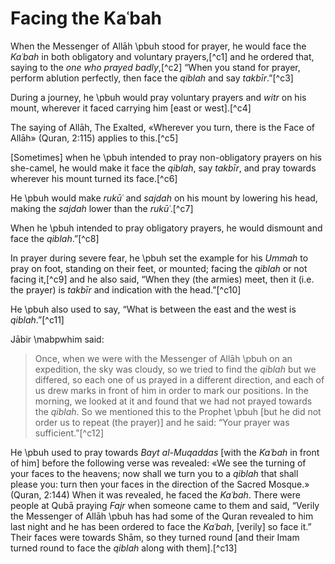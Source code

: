 
# Facing the Kaʿbah

When the Messenger of Allāh \pbuh stood for prayer, he would face the _Kaʿbah_ in both obligatory and voluntary prayers,[^c1] and he ordered that, saying to the _one who prayed badly_,[^c2] “When you stand for prayer, perform ablution perfectly, then face the _qiblah_ and say _takbīr_.”[^c3]

During a journey, he \pbuh would pray voluntary prayers and _witr_ on his mount, wherever it faced carrying him [east or west].[^c4]

The saying of Allāh, The Exalted, «Wherever you turn, there is the Face of Allāh» (Quran, 2:115) applies to this.[^c5]

[Sometimes] when he \pbuh intended to pray non-obligatory prayers on his she-camel, he would make it face the _qiblah_, say _takbīr_, and pray towards wherever his mount turned its face.[^c6]

He \pbuh would make _rukūʿ_ and _sajdah_ on his mount by lowering his head, making the _sajdah_ lower than the _rukūʿ_.[^c7]

When he \pbuh intended to pray obligatory prayers, he would dismount and face the _qiblah_.”[^c8]

In prayer during severe fear, he \pbuh set the example for his _Ummah_ to pray on foot, standing on their feet, or mounted; facing the _qiblah_ or not facing it,[^c9] and he also said, “When they (the armies) meet, then it (i.e. the prayer) is _takbīr_ and indication with the head.”[^c10]

He \pbuh also used to say, “What is between the east and the west is _qiblah_.”[^c11]

Jābir \mabpwhim said:

> Once, when we were with the Messenger of Allāh \pbuh on an expedition, the sky was cloudy, so we tried to find the _qiblah_ but we differed, so each one of us prayed in a different direction, and each of us drew marks in front of him in order to mark our positions. In the morning, we looked at it and found that we had not prayed towards the _qiblah_. So we mentioned this to the Prophet \pbuh [but he did not order us to repeat (the prayer)] and he said: “Your prayer was sufficient.”[^c12]

He \pbuh used to pray towards _Bayt al-Muqaddas_ [with the _Kaʿbah_ in front of him] before the following verse was revealed: «We see the turning of your faces to the heavens; now shall we turn you to a _qiblah_ that shall please you: turn then your faces in the direction of the Sacred Mosque.» (Quran, 2:144) When it was revealed, he faced the _Kaʿbah_. There were people at Qubā praying _Fajr_ when someone came to them and said, “Verily the Messenger of Allāh \pbuh has had some of the Quran revealed to him last night and he has been ordered to face the _Kaʿbah_, [verily] so face it.” Their faces were towards Shām, so they turned round [and their Imam turned round to face the _qiblah_ along with them].[^c13]

